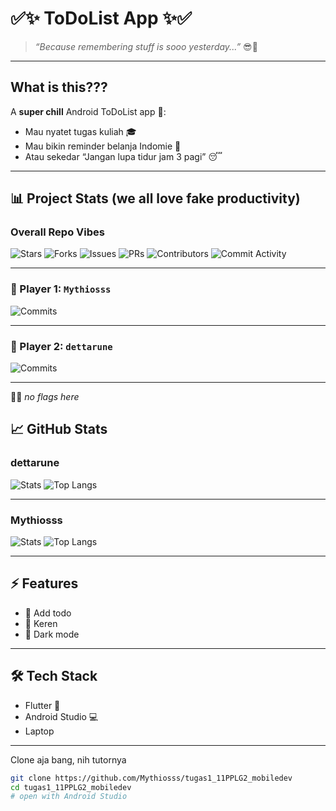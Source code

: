 # ✅✨ ToDoList App ✨✅

> *“Because remembering stuff is sooo yesterday...”* 😎📱

---

##  What is this???
A **super chill** Android ToDoList app 🚀:
- Mau nyatet tugas kuliah 🎓
- Mau bikin reminder belanja Indomie 🍜
- Atau sekedar “Jangan lupa tidur jam 3 pagi” 😴

---

## 📊 Project Stats (we all love fake productivity)

###  Overall Repo Vibes
![Stars](https://img.shields.io/github/stars/Mythiosss/tugas1_11PPLG2_mobiledev?style=for-the-badge&color=ff69b4&logo=github)
![Forks](https://img.shields.io/github/forks/Mythiosss/tugas1_11PPLG2_mobiledev?style=for-the-badge&color=blueviolet&logo=github)
![Issues](https://img.shields.io/github/issues/Mythiosss/tugas1_11PPLG2_mobiledev?style=for-the-badge&color=yellow&logo=github)
![PRs](https://img.shields.io/github/issues-pr/Mythiosss/tugas1_11PPLG2_mobiledev?style=for-the-badge&color=orange&logo=github)
![Contributors](https://img.shields.io/github/contributors/Mythiosss/tugas1_11PPLG2_mobiledev?style=for-the-badge&color=green&logo=github)
![Commit Activity](https://img.shields.io/github/commit-activity/m/Mythiosss/tugas1_11PPLG2_mobiledev?style=for-the-badge&color=red&logo=github)

---

### 👾 Player 1: `Mythiosss`
![Commits](https://badgen.net/github/commits/Mythiosss/tugas1_11PPLG2_mobiledev?icon=github&label=commits%20by%20Mythiosss)

---

### 🦖 Player 2: `dettarune`
![Commits](https://badgen.net/github/commits/Mythiosss/tugas1_11PPLG2_mobiledev?icon=github&label=commits%20by%20dettarune)

---

🧑‍💻 *no flags here*  


## 📈 GitHub Stats 

###  dettarune
![Stats](https://github-readme-stats.vercel.app/api?username=dettarune&show_icons=true&theme=radical)
![Top Langs](https://github-readme-stats.vercel.app/api/top-langs/?username=dettarune&layout=compact&theme=radical)

---

###  Mythiosss
![Stats](https://github-readme-stats.vercel.app/api?username=Mythiosss&show_icons=true&theme=radical)
![Top Langs](https://github-readme-stats.vercel.app/api/top-langs/?username=Mythiosss&layout=compact&theme=radical)

---

## ⚡ Features
- 📝 Add todo
- 🎨 Keren
- 🌙 Dark mode 

---

## 🛠️ Tech Stack
- Flutter 🧡
- Android Studio 💻
- Laptop

---
Clone aja bang, nih tutornya
```bash
git clone https://github.com/Mythiosss/tugas1_11PPLG2_mobiledev
cd tugas1_11PPLG2_mobiledev
# open with Android Studio

